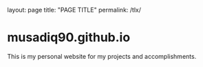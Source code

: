 layout: page
title: "PAGE TITLE"
permalink: /tlx/

# musadiq90.github.io
This is my personal website for my projects and accomplishments.
